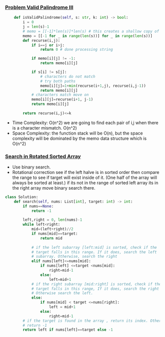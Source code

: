 ### [Problem Valid Palindrome III]()
```python
    def isValidPalindrome(self, s: str, k: int) -> bool:
        i = 0
        j = len(s)-1
        # memo = [[-1]*len(s)]*len(s) # this creates a shallow copy of each list
        memo = [[-1 for _ in range(len(s))] for _ in range(len(s))]
        def recurse(i,j):
            if i==j or i>j:
                return 0 # done processing string

            if memo[i][j] != -1:
                return memo[i][j]

            if s[i] != s[j]:
                # characters do not match
                # try both paths
                memo[i][j]=1+min(recurse(i+1,j), recurse(i,j-1))
                return memo[i][j]
            # characters match move on
            memo[i][j]=recurse(i+1, j-1)
            return memo[i][j]
        
        return recurse(i,j)<=k
```
- Time Complexity: O(n^2) we are going to find each pair of i,j when there is a character mismatch. O(n^2)
- Space Complexity: the function stack will be O(n), but the space complexity will be dominated by the memo data structure which is O(n^2)

### [Search in Rotated Sorted Array]()
- Use binary search.
- Rotational correction see if the left halve is in sorted order then compare the range to see if target will exist inside of it. (One half of the array will always be sorted at least.) if its not in the range of sorted left array its in the right array move binary search there.
```python
class Solution:
    def search(self, nums: List[int], target: int) -> int:
        if nums==None:
            return -1
        
        left,right = 0, len(nums)-1
        while left<right:
            mid=(left+right)//2
            if nums[mid]==target:
                return mid
            
            # if the left subarray [left:mid] is sorted, check if the 
            # target falls in this range. If it does, search the left
            # subarray. Otherwise, search the right
            elif nums[left]<=nums[mid]:
                if nums[left] <=target <nums[mid]:
                    right=mid-1
                else:
                    left=mid+1
            # if the right subarray [mid:right] is sorted, check if the 
            # target falls in this range, If it does, search the right subarray
            # Otherwise search the left.
            else:
                if nums[mid] < target <=nums[right]:
                    left = mid+1
                else:
                    right=mid-1
        # if the target is found in the array , return its index. Otherwise,
        # return -1
        return left if nums[left]==target else -1
```

